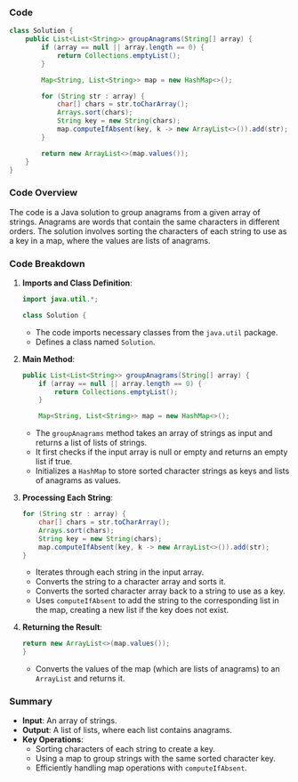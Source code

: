 ### Code
```java
class Solution {
    public List<List<String>> groupAnagrams(String[] array) {
        if (array == null || array.length == 0) {
            return Collections.emptyList();
        }

        Map<String, List<String>> map = new HashMap<>();

        for (String str : array) {
            char[] chars = str.toCharArray();
            Arrays.sort(chars);
            String key = new String(chars);
            map.computeIfAbsent(key, k -> new ArrayList<>()).add(str);
        }

        return new ArrayList<>(map.values());
    }
}
```

### Code Overview
The code is a Java solution to group anagrams from a given array of strings. Anagrams are words that contain the same characters in different orders. The solution involves sorting the characters of each string to use as a key in a map, where the values are lists of anagrams.

### Code Breakdown

1. **Imports and Class Definition**:
    ```java
    import java.util.*;

    class Solution {
    ```
    - The code imports necessary classes from the `java.util` package.
    - Defines a class named `Solution`.

2. **Main Method**:
    ```java
    public List<List<String>> groupAnagrams(String[] array) {
        if (array == null || array.length == 0) {
            return Collections.emptyList();
        }

        Map<String, List<String>> map = new HashMap<>();
    ```
    - The `groupAnagrams` method takes an array of strings as input and returns a list of lists of strings.
    - It first checks if the input array is null or empty and returns an empty list if true.
    - Initializes a `HashMap` to store sorted character strings as keys and lists of anagrams as values.

3. **Processing Each String**:
    ```java
    for (String str : array) {
        char[] chars = str.toCharArray();
        Arrays.sort(chars);
        String key = new String(chars);
        map.computeIfAbsent(key, k -> new ArrayList<>()).add(str);
    }
    ```
    - Iterates through each string in the input array.
    - Converts the string to a character array and sorts it.
    - Converts the sorted character array back to a string to use as a key.
    - Uses `computeIfAbsent` to add the string to the corresponding list in the map, creating a new list if the key does not exist.

4. **Returning the Result**:
    ```java
    return new ArrayList<>(map.values());
    }
    ```
    - Converts the values of the map (which are lists of anagrams) to an `ArrayList` and returns it.

### Summary
- **Input**: An array of strings.
- **Output**: A list of lists, where each list contains anagrams.
- **Key Operations**:
  - Sorting characters of each string to create a key.
  - Using a map to group strings with the same sorted character key.
  - Efficiently handling map operations with `computeIfAbsent`.

